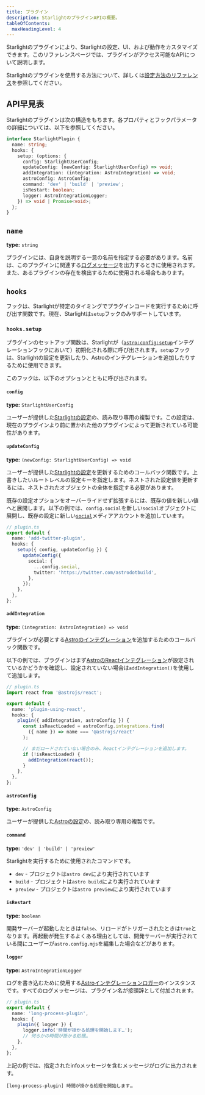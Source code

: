 ```yaml
---
title: プラグイン
description: StarlightのプラグインAPIの概要。
tableOfContents:
  maxHeadingLevel: 4
---
```


Starlightのプラグインにより、Starlightの設定、UI、および動作をカスタマイズできます。このリファレンスページでは、プラグインがアクセス可能なAPIについて説明します。

Starlightのプラグインを使用する方法について、詳しくは[設定方法のリファレンス](/ja/reference/configuration/#plugins)を参照してください。

## API早見表

Starlightのプラグインは次の構造をもちます。各プロパティとフックパラメータの詳細については、以下を参照してください。

```ts
interface StarlightPlugin {
  name: string;
  hooks: {
    setup: (options: {
      config: StarlightUserConfig;
      updateConfig: (newConfig: StarlightUserConfig) => void;
      addIntegration: (integration: AstroIntegration) => void;
      astroConfig: AstroConfig;
      command: 'dev' | 'build' | 'preview';
      isRestart: boolean;
      logger: AstroIntegrationLogger;
    }) => void | Promise<void>;
  };
}
```

## `name`

**type:** `string`

プラグインには、自身を説明する一意の名前を指定する必要があります。名前は、このプラグインに関連する[ログメッセージ](#logger)を出力するときに使用されます。また、あるプラグインの存在を検出するために使用される場合もあります。

## `hooks`

フックは、Starlightが特定のタイミングでプラグインコードを実行するために呼び出す関数です。現在、Starlightは`setup`フックのみサポートしています。

### `hooks.setup`

プラグインのセットアップ関数は、Starlightが（[`astro:config:setup`](https://docs.astro.build/ja/reference/integrations-reference/#astroconfigsetup)インテグレーションフックにおいて）初期化される際に呼び出されます。`setup`フックは、Starlightの設定を更新したり、Astroのインテグレーションを追加したりするために使用できます。

このフックは、以下のオプションとともに呼び出されます。

#### `config`

**type:** `StarlightUserConfig`

ユーザーが提供した[Starlightの設定](/ja/reference/configuration)の、読み取り専用の複製です。この設定は、現在のプラグインより前に置かれた他のプラグインによって更新されている可能性があります。

#### `updateConfig`

**type:** `(newConfig: StarlightUserConfig) => void`

ユーザーが提供した[Starlightの設定](/ja/reference/configuration/)を更新するためのコールバック関数です。上書きしたいルートレベルの設定キーを指定します。ネストされた設定値を更新するには、ネストされたオブジェクトの全体を指定する必要があります。

既存の設定オプションをオーバーライドせず拡張するには、既存の値を新しい値へと展開します。以下の例では、`config.social`を新しい`social`オブジェクトに展開し、既存の設定に新しい[`social`](/ja/reference/configuration/#social)メディアアカウントを追加しています。

```ts {6-11}
// plugin.ts
export default {
  name: 'add-twitter-plugin',
  hooks: {
    setup({ config, updateConfig }) {
      updateConfig({
        social: {
          ...config.social,
          twitter: 'https://twitter.com/astrodotbuild',
        },
      });
    },
  },
};
```

#### `addIntegration`

**type:** `(integration: AstroIntegration) => void`

プラグインが必要とする[Astroのインテグレーション](https://docs.astro.build/ja/reference/integrations-reference/)を追加するためのコールバック関数です。

以下の例では、プラグインはまず[AstroのReactインテグレーション](https://docs.astro.build/ja/guides/integrations-guide/react/)が設定されているかどうかを確認し、設定されていない場合は`addIntegration()`を使用して追加します。

```ts {14} "addIntegration,"
// plugin.ts
import react from '@astrojs/react';

export default {
  name: 'plugin-using-react',
  hooks: {
    plugin({ addIntegration, astroConfig }) {
      const isReactLoaded = astroConfig.integrations.find(
        ({ name }) => name === '@astrojs/react'
      );

      // まだロードされていない場合のみ、Reactインテグレーションを追加します。
      if (!isReactLoaded) {
        addIntegration(react());
      }
    },
  },
};
```

#### `astroConfig`

**type:** `AstroConfig`

ユーザーが提供した[Astroの設定](https://docs.astro.build/ja/reference/configuration-reference/)の、読み取り専用の複製です。

#### `command`

**type:** `'dev' | 'build' | 'preview'`

Starlightを実行するために使用されたコマンドです。

- `dev` - プロジェクトは`astro dev`により実行されています
- `build` - プロジェクトは`astro build`により実行されています
- `preview` - プロジェクトは`astro preview`により実行されています

#### `isRestart`

**type:** `boolean`

開発サーバーが起動したときは`false`、リロードがトリガーされたときは`true`となります。再起動が発生するよくある理由としては、開発サーバーが実行されている間にユーザーが`astro.config.mjs`を編集した場合などがあります。

#### `logger`

**type:** `AstroIntegrationLogger`

ログを書き込むために使用する[Astroインテグレーションロガー](https://docs.astro.build/ja/reference/integrations-reference/#astrointegrationlogger)のインスタンスです。すべてのログメッセージは、プラグイン名が接頭辞として付加されます。

```ts {6}
// plugin.ts
export default {
  name: 'long-process-plugin',
  hooks: {
    plugin({ logger }) {
      logger.info('時間が掛かる処理を開始します…');
      // 何らかの時間が掛かる処理…
    },
  },
};
```

上記の例では、指定されたinfoメッセージを含むメッセージがログに出力されます。

```shell
[long-process-plugin] 時間が掛かる処理を開始します…
```

